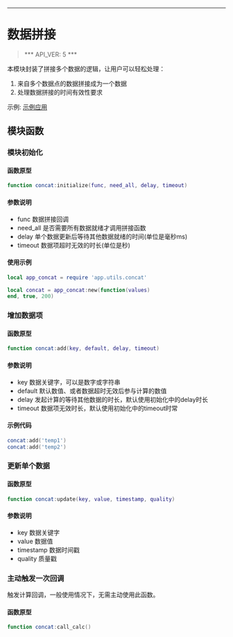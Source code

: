 
---

# 数据拼接

> *** API_VER: 5 ***

本模块封装了拼接多个数据的逻辑，让用户可以轻松处理：

1. 来自多个数据点的数据拼接成为一个数据
2. 处理数据拼接的时间有效性要求

示例: [示例应用](https://github.com/freeioe/freeioe_example_apps/blob/master/opcua/yizumi)

## 模块函数

### 模块初始化

#### 函数原型

```lua
function concat:initialize(func, need_all, delay, timeout)
```

#### 参数说明

* func
  数据拼接回调
* need_all
  是否需要所有数据就绪才调用拼接函数
* delay
  单个数据更新后等待其他数据就绪的时间(单位是毫秒ms)
* timeout
  数据项超时无效的时长(单位是秒)

#### 使用示例

```lua
local app_concat = require 'app.utils.concat'

local concat = app_concat:new(function(values)
end, true, 200)
```

### 增加数据项

#### 函数原型

```lua
function concat:add(key, default, delay, timeout)
```

#### 参数说明

* key
  数据关键字，可以是数字或字符串
* default
  默认数值、或者数据超时无效后参与计算的数值
* delay
  发起计算的等待其他数据的时长，默认使用初始化中的delay时长
* timeout
  数据项无效时长，默认使用初始化中的timeout时常

#### 示例代码

```lua
concat:add('temp1')
concat:add('temp2')
```

### 更新单个数据

#### 函数原型

```lua
function concat:update(key, value, timestamp, quality)
```

#### 参数说明

* key
  数据关键字
* value
  数据值
* timestamp
  数据时间戳
* quality
  质量戳

### 主动触发一次回调

触发计算回调，一般使用情况下，无需主动使用此函数。

#### 函数原型

```lua
function concat:call_calc()
```
